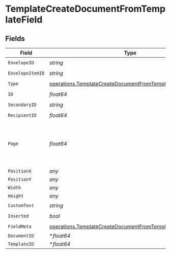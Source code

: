 # TemplateCreateDocumentFromTemplateField


## Fields

| Field                                                                                                                                      | Type                                                                                                                                       | Required                                                                                                                                   | Description                                                                                                                                |
| ------------------------------------------------------------------------------------------------------------------------------------------ | ------------------------------------------------------------------------------------------------------------------------------------------ | ------------------------------------------------------------------------------------------------------------------------------------------ | ------------------------------------------------------------------------------------------------------------------------------------------ |
| `EnvelopeID`                                                                                                                               | *string*                                                                                                                                   | :heavy_check_mark:                                                                                                                         | N/A                                                                                                                                        |
| `EnvelopeItemID`                                                                                                                           | *string*                                                                                                                                   | :heavy_check_mark:                                                                                                                         | N/A                                                                                                                                        |
| `Type`                                                                                                                                     | [operations.TemplateCreateDocumentFromTemplateFieldType](../../models/operations/templatecreatedocumentfromtemplatefieldtype.md)           | :heavy_check_mark:                                                                                                                         | N/A                                                                                                                                        |
| `ID`                                                                                                                                       | *float64*                                                                                                                                  | :heavy_check_mark:                                                                                                                         | N/A                                                                                                                                        |
| `SecondaryID`                                                                                                                              | *string*                                                                                                                                   | :heavy_check_mark:                                                                                                                         | N/A                                                                                                                                        |
| `RecipientID`                                                                                                                              | *float64*                                                                                                                                  | :heavy_check_mark:                                                                                                                         | N/A                                                                                                                                        |
| `Page`                                                                                                                                     | *float64*                                                                                                                                  | :heavy_check_mark:                                                                                                                         | The page number of the field on the document. Starts from 1.                                                                               |
| `PositionX`                                                                                                                                | *any*                                                                                                                                      | :heavy_minus_sign:                                                                                                                         | N/A                                                                                                                                        |
| `PositionY`                                                                                                                                | *any*                                                                                                                                      | :heavy_minus_sign:                                                                                                                         | N/A                                                                                                                                        |
| `Width`                                                                                                                                    | *any*                                                                                                                                      | :heavy_minus_sign:                                                                                                                         | N/A                                                                                                                                        |
| `Height`                                                                                                                                   | *any*                                                                                                                                      | :heavy_minus_sign:                                                                                                                         | N/A                                                                                                                                        |
| `CustomText`                                                                                                                               | *string*                                                                                                                                   | :heavy_check_mark:                                                                                                                         | N/A                                                                                                                                        |
| `Inserted`                                                                                                                                 | *bool*                                                                                                                                     | :heavy_check_mark:                                                                                                                         | N/A                                                                                                                                        |
| `FieldMeta`                                                                                                                                | [operations.TemplateCreateDocumentFromTemplateFieldMetaUnion](../../models/operations/templatecreatedocumentfromtemplatefieldmetaunion.md) | :heavy_check_mark:                                                                                                                         | N/A                                                                                                                                        |
| `DocumentID`                                                                                                                               | **float64*                                                                                                                                 | :heavy_minus_sign:                                                                                                                         | N/A                                                                                                                                        |
| `TemplateID`                                                                                                                               | **float64*                                                                                                                                 | :heavy_minus_sign:                                                                                                                         | N/A                                                                                                                                        |